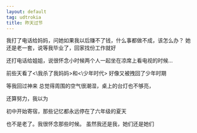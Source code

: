 ```yaml
---
layout: default
tag: udtrokia
title: 昨天过节
---
```


我打了电话给妈妈，问她如果我以后赚不了钱，什么事都做不成，该怎么办？
她还是老一套，说等我毕业了，回家找份工作就好

还打电话给姐姐，说很怀念小时候两个人一起坐在凉席上看电视的时候…

前些天看了<\我杀了我妈妈>和<\少年时代>
好像又被拽回了少年时期

等我回过神来
总觉得周围的空气很潮湿，桌上的台灯也不够亮，

还算努力，我以为

初中开始寄宿，那些记忆都永远停在了六年级的夏天

也不是老了。我很怀念那些时候。
虽然我还是我，她们还是她们
